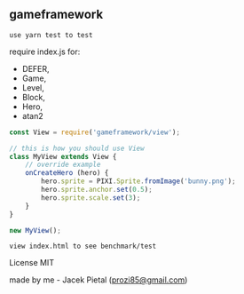 ## gameframework


`use yarn test to test`


require index.js for:

- DEFER,
- Game,
- Level,
- Block,
- Hero,
- atan2

```javascript
const View = require('gameframework/view');

// this is how you should use View
class MyView extends View {
	// override example
	onCreateHero (hero) {
		hero.sprite = PIXI.Sprite.fromImage('bunny.png');
		hero.sprite.anchor.set(0.5);
		hero.sprite.scale.set(3);
	}
}

new MyView();
```


`view index.html to see benchmark/test`


License MIT

made by me - Jacek Pietal (prozi85@gmail.com)


